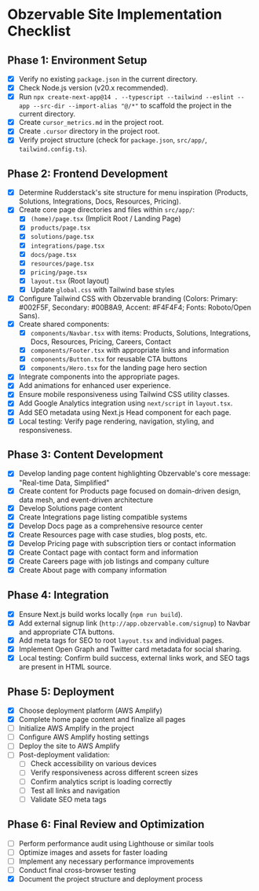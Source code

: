 # Obzervable Site Implementation Checklist

## Phase 1: Environment Setup
- [x] Verify no existing `package.json` in the current directory.
- [x] Check Node.js version (v20.x recommended).
- [x] Run `npx create-next-app@14 . --typescript --tailwind --eslint --app --src-dir --import-alias "@/*"` to scaffold the project in the current directory.
- [x] Create `cursor_metrics.md` in the project root.
- [x] Create `.cursor` directory in the project root.
- [x] Verify project structure (check for `package.json`, `src/app/`, `tailwind.config.ts`).

## Phase 2: Frontend Development
- [x] Determine Rudderstack's site structure for menu inspiration (Products, Solutions, Integrations, Docs, Resources, Pricing).
- [x] Create core page directories and files within `src/app/`:
    - [x] `(home)/page.tsx` (Implicit Root / Landing Page)
    - [x] `products/page.tsx`
    - [x] `solutions/page.tsx`
    - [x] `integrations/page.tsx`
    - [x] `docs/page.tsx`
    - [x] `resources/page.tsx`
    - [x] `pricing/page.tsx`
    - [x] `layout.tsx` (Root layout)
    - [x] Update `global.css` with Tailwind base styles
- [x] Configure Tailwind CSS with Obzervable branding (Colors: Primary: #002F5F, Secondary: #00B8A9, Accent: #F4F4F4; Fonts: Roboto/Open Sans).
- [x] Create shared components:
    - [x] `components/Navbar.tsx` with items: Products, Solutions, Integrations, Docs, Resources, Pricing, Careers, Contact
    - [x] `components/Footer.tsx` with appropriate links and information
    - [x] `components/Button.tsx` for reusable CTA buttons
    - [x] `components/Hero.tsx` for the landing page hero section
- [x] Integrate components into the appropriate pages.
- [x] Add animations for enhanced user experience.
- [x] Ensure mobile responsiveness using Tailwind CSS utility classes.
- [x] Add Google Analytics integration using `next/script` in `layout.tsx`.
- [x] Add SEO metadata using Next.js Head component for each page.
- [x] Local testing: Verify page rendering, navigation, styling, and responsiveness.

## Phase 3: Content Development
- [x] Develop landing page content highlighting Obzervable's core message: "Real-time Data, Simplified"
- [x] Create content for Products page focused on domain-driven design, data mesh, and event-driven architecture
- [x] Develop Solutions page content
- [x] Create Integrations page listing compatible systems
- [x] Develop Docs page as a comprehensive resource center
- [x] Create Resources page with case studies, blog posts, etc.
- [x] Develop Pricing page with subscription tiers or contact information
- [x] Create Contact page with contact form and information
- [x] Create Careers page with job listings and company culture
- [x] Create About page with company information

## Phase 4: Integration
- [x] Ensure Next.js build works locally (`npm run build`).
- [x] Add external signup link (`http://app.obzervable.com/signup`) to Navbar and appropriate CTA buttons.
- [x] Add meta tags for SEO to root `layout.tsx` and individual pages.
- [x] Implement Open Graph and Twitter card metadata for social sharing.
- [x] Local testing: Confirm build success, external links work, and SEO tags are present in HTML source.

## Phase 5: Deployment
- [x] Choose deployment platform (AWS Amplify)
- [x] Complete home page content and finalize all pages
- [ ] Initialize AWS Amplify in the project
- [ ] Configure AWS Amplify hosting settings
- [ ] Deploy the site to AWS Amplify
- [ ] Post-deployment validation:
    - [ ] Check accessibility on various devices
    - [ ] Verify responsiveness across different screen sizes
    - [ ] Confirm analytics script is loading correctly
    - [ ] Test all links and navigation
    - [ ] Validate SEO meta tags

## Phase 6: Final Review and Optimization
- [ ] Perform performance audit using Lighthouse or similar tools
- [ ] Optimize images and assets for faster loading
- [ ] Implement any necessary performance improvements
- [ ] Conduct final cross-browser testing
- [x] Document the project structure and deployment process 